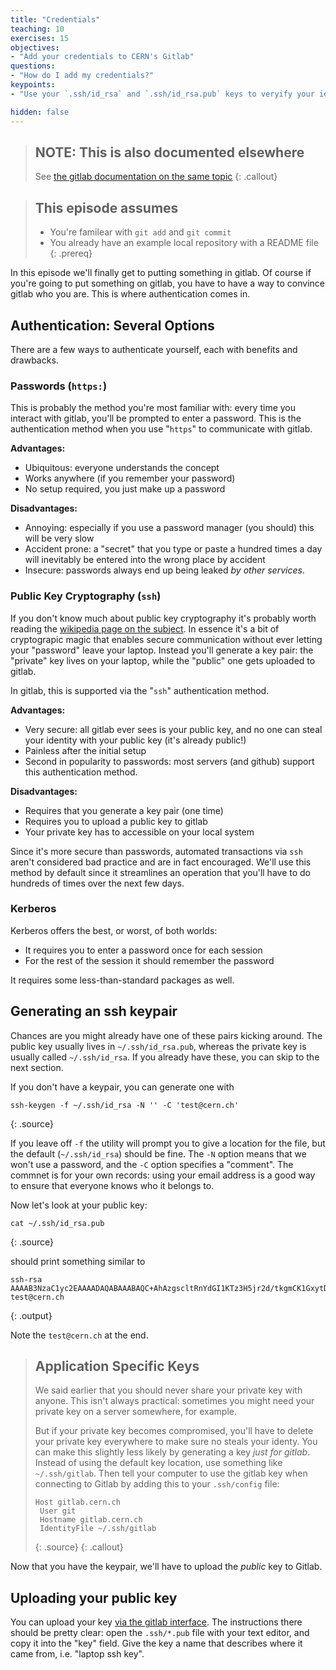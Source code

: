 ```yaml
---
title: "Credentials"
teaching: 10
exercises: 15
objectives:
- "Add your credentials to CERN's Gitlab"
questions:
- "How do I add my credentials?"
keypoints:
- "Use your `.ssh/id_rsa` and `.ssh/id_rsa.pub` keys to veryify your identy to CERN"

hidden: false
---
```


> ## **NOTE:** This is also documented elsewhere
>
> See [the gitlab documentation on the same topic][gitlab-keys]
{: .callout}

[gitlab-keys]: https://gitlab.cern.ch/help/ssh/README

> ## This episode assumes
>
> - You're familear with `git add` and `git commit`
> - You already have an example local repository with a README file
{: .prereq}

In this episode we'll finally get to putting something in gitlab. Of
course if you're going to put something on gitlab, you have to have a
way to convince gitlab who you are. This is where authentication comes
in.

## Authentication: Several Options

There are a few ways to authenticate yourself, each with benefits and
drawbacks.

### Passwords (`https:`)

This is probably the method you're most familiar with: every time you
interact with gitlab, you'll be prompted to enter a password. This is
the authentication method when you use "`https`" to communicate with
gitlab.

**Advantages:**
- Ubiquitous: everyone understands the concept
- Works anywhere (if you remember your password)
- No setup required, you just make up a password

**Disadvantages:**
- Annoying: especially if you use a password manager (you should) this
  will be very slow
- Accident prone: a "secret" that you type or paste a hundred times a
  day will inevitably be entered into the wrong place by accident
- Insecure: passwords always end up being leaked _by other services_.

### Public Key Cryptography (`ssh`)

If you don't know much about public key cryptography it's probably
worth reading the [wikipedia page on the subject][asymcrypto]. In
essence it's a bit of cryptograpic magic that enables secure
communication without ever letting your "password" leave your
laptop. Instead you'll generate a key pair: the "private" key lives on
your laptop, while the "public" one gets uploaded to gitlab.

In gitlab, this is supported via the "`ssh`" authentication method.

**Advantages:**
- Very secure: all gitlab ever sees is your public key, and no one can
  steal your identity with your public key (it's already public!)
- Painless after the initial setup
- Second in popularity to passwords: most servers (and github) support
  this authentication method.

**Disadvantages:**
- Requires that you generate a key pair (one time)
- Requires you to upload a public key to gitlab
- Your private key has to accessible on your local system

Since it's more secure than passwords, automated transactions via
`ssh` aren't considered bad practice and are in fact encouraged. We'll
use this method by default since it streamlines an operation that
you'll have to do hundreds of times over the next few days.

[asymcrypto]: https://en.wikipedia.org/wiki/Public-key_cryptography

### Kerberos

Kerberos offers the best, or worst, of both worlds:
- It requires you to enter a password once for each session
- For the rest of the session it should remember the password

It requires some less-than-standard packages as well.

## Generating an ssh keypair

Chances are you might already have one of these pairs kicking
around. The public key usually lives in `~/.ssh/id_rsa.pub`, whereas
the private key is usually called `~/.ssh/id_rsa`. If you already have
these, you can skip to the next section.

If you don't have a keypair, you can generate one with

~~~
ssh-keygen -f ~/.ssh/id_rsa -N '' -C 'test@cern.ch'
~~~
{: .source}

If you leave off `-f` the utility will prompt you to give a location
for the file, but the default (`~/.ssh/id_rsa`) should be fine. The
`-N` option means that we won't use a password, and the `-C` option
specifies a "comment". The commnet is for your own records: using your
email address is a good way to ensure that everyone knows who it
belongs to.

Now let's look at your public key:

~~~
cat ~/.ssh/id_rsa.pub
~~~
{: .source}

should print something similar to

~~~
ssh-rsa AAAAB3NzaC1yc2EAAAADAQABAAABAQC+AhAzgscltRnYdGI1KTz3H5jr2d/tkgmCK1GxytDYdO4HQdCOpn7pZHK1UcTScW03LrAP8Fbye+QfAVZszeiCOdMy6Emo45HjX2T2nL8zO6OxCXutruOavyFMYu4xfpZ830wJ/wLv0D58plzTrifxkzuvZEnPNr+3ytWf7jUipWbrFExcm+AfyCEc+SYnIYcp+nBlNzUKTCX06EX4uy3PFMaqaGI1+9/bckiu0QHLJei6sAHPdcv8wN18HkLqwjORmVbJOVPEsxRgTXQ35e7DQB9OBqQcEbQ2QIBMKDG7YV5yQ/0kOPbxGIGXnUoas0ZqeaK5gnAP26VlAfMeGOn5 test@cern.ch
~~~
{: .output}

Note the `test@cern.ch` at the end.

> ## Application Specific Keys
>
> We said earlier that you should never share your private key with anyone.
> This isn't always practical: sometimes you might need your private key on a server somewhere, for example.
>
> But if your private key becomes compromised, you'll have to delete your private key everywhere to make sure no steals your identy.
> You can make this slightly less likely by generating a key _just for gitlab_. Instead of using the default key location, use something like `~/.ssh/gitlab`.
> Then tell your computer to use the gitlab key when connecting to Gitlab by adding this to your `.ssh/config` file:
> ~~~
> Host gitlab.cern.ch
>  User git
>  Hostname gitlab.cern.ch
>  IdentityFile ~/.ssh/gitlab
> ~~~
> {: .source}
{: .callout}

Now that you have the keypair, we'll have to upload the _public_ key
to Gitlab.

## Uploading your public key

You can upload your key [via the gitlab interface][gitlab-key]. The
instructions there should be pretty clear: open the `.ssh/*.pub` file
with your text editor, and copy it into the "key" field. Give the key
a name that describes where it came from, i.e. "laptop ssh key".

[gitlab-key]: https://gitlab.cern.ch/profile/keys






